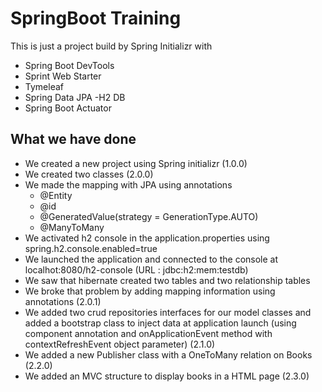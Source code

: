 # SpringBoot Training

This is just a project build by Spring Initializr with 
- Spring Boot DevTools
- Sprint Web Starter
- Tymeleaf
- Spring Data JPA
 -H2 DB 
 - Spring Boot Actuator
 
 
 ## What we have done
 
 - We created a new project using Spring initializr (1.0.0)
 - We created two classes (2.0.0)
 - We made the mapping with JPA using annotations 
    - @Entity
    - @id
    - @GeneratedValue(strategy = GenerationType.AUTO)
    - @ManyToMany
- We activated h2 console in the application.properties using spring.h2.console.enabled=true
- We launched the application and connected to the console at localhot:8080/h2-console (URL : jdbc:h2:mem:testdb)
- We saw that hibernate created two tables and two relationship tables 
- We broke that problem by adding mapping information using annotations (2.0.1)
- We added two crud repositories interfaces for our model classes and added a bootstrap class to inject data at application launch (using component annotation and 
onApplicationEvent method with contextRefreshEvent object parameter) (2.1.0)
- We added a new Publisher class with a OneToMany relation on Books (2.2.0)
- We added an MVC structure to display books in a HTML page (2.3.0)